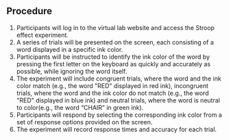## Procedure
1) Participants will log in to the virtual lab website and access the Stroop effect experiment.<br>
2) A series of trials will be presented on the screen, each consisting of a word displayed in a specific ink color.<br>
3) Participants will be instructed to identify the ink color of the word by pressing the first letter on the keyboard as quickly and accurately as possible, while ignoring the word itself.<br>
4) The experiment will include congruent trials, where the word and the ink color match (e.g., the word "RED" displayed in red ink),  incongruent trials, where the word and the ink color do not match (e.g., the word "RED" displayed in blue ink) and neutral trials, where the word is neutral to color(e.g., the word “CHAIR” in green ink).<br>
5) Participants will respond by selecting the corresponding ink color from a set of response options provided on the screen.<br>
6) The experiment will record response times and accuracy for each trial.<br>
